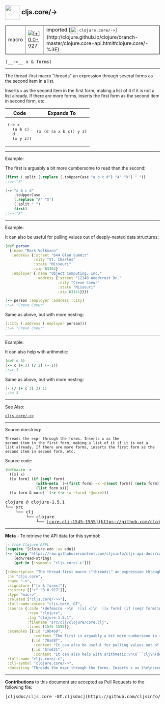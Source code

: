 ## <img width="48px" valign="middle" src="http://i.imgur.com/Hi20huC.png"> cljs.core/->

 <table border="1">
<tr>

<td>macro</td>
<td><a href="https://github.com/cljsinfo/cljs-api-docs/tree/0.0-927"><img valign="middle" alt="[+] 0.0-927" src="https://img.shields.io/badge/+-0.0--927-lightgrey.svg"></a> </td>
<td>
imported [<img height="24px" valign="middle" src="http://i.imgur.com/1GjPKvB.png"> <samp>clojure.core/-></samp>](http://clojure.github.io/clojure/branch-master/clojure.core-api.html#clojure.core/-%3E)
</td>
</tr>
</table>

 <samp>
(__->__ x & forms)<br>
</samp>

---

The thread-first macro "threads" an expression through several forms as the
second item in a list.

Inserts `x` as the second item in the first form, making a list of it if it is
not a list already. If there are more forms, inserts the first form as the
second item in second form, etc.

<table class="code-tbl-9bef6">
  <thead>
    <tr>
      <th>Code</th>
      <th>Expands To</th></tr></thead>
  <tbody>
    <tr>
      <td><pre>
(-> x
  (a b c)
  d
  (x y z))</pre></td>
      <td><pre>
(x (d (a x b c)) y z)</pre></td></tr></tbody></table>

---

Example:

The first is arguably a bit more cumbersome to read than the second:

```clj
(first (.split (.replace (.toUpperCase "a b c d") "A" "X") " "))
;;=> "X"

(-> "a b c d"
    .toUpperCase
    (.replace "A" "X")
    (.split " ")
    first)
;;=> "X"
```

---
Example:

It can also be useful for pulling values out of deeply-nested
data structures:

```clj
(def person
  {:name "Mark Volkmann"
   :address {:street "644 Glen Summit"
             :city "St. Charles"
             :state "Missouri"
             :zip 63304}
   :employer {:name "Object Computing, Inc."
              :address {:street "12140 Woodcrest Dr."
                        :city "Creve Coeur"
                        :state "Missouri"
                        :zip 63141}}})

(-> person :employer :address :city)
;;=> "Creve Coeur"
```

Same as above, but with more nesting:

```clj
(:city (:address (:employer person)))
;;=> "Creve Coeur"
```

---
Example:

It can also help with arithmetic:

```clj
(def c 5)
(-> c (+ 3) (/ 2) (- 1))
;;=> 3
```

Same as above, but with more nesting:

```clj
(- (/ (+ c 3) 2) 1)
;;=> 3
```

---

See Also:

[`cljs.core/->>`](cljs.core_-GTGT.md)<br>

---

Source docstring:

```
Threads the expr through the forms. Inserts x as the
second item in the first form, making a list of it if it is not a
list already. If there are more forms, inserts the first form as the
second item in second form, etc.
```

Source code:

```clj
(defmacro ->
  ([x] x)
  ([x form] (if (seq? form)
              (with-meta `(~(first form) ~x ~@(next form)) (meta form))
              (list form x)))
  ([x form & more] `(-> (-> ~x ~form) ~@more)))
```

 <pre>
clojure @ clojure-1.5.1
└── src
    └── clj
        └── clojure
            └── <ins>[core.clj:1545-1555](https://github.com/clojure/clojure/blob/clojure-1.5.1/src/clj/clojure/core.clj#L1545-L1555)</ins>
</pre>


---

__Meta__ - To retrieve the API data for this symbol:

```clj
;; from Clojure REPL
(require '[clojure.edn :as edn])
(-> (slurp "https://raw.githubusercontent.com/cljsinfo/cljs-api-docs/catalog/cljs-api.edn")
    (edn/read-string)
    (get-in [:symbols "cljs.core/->"]))
```

```clj
{:description "The thread-first macro \"threads\" an expression through several forms as the\nsecond item in a list.\n\nInserts `x` as the second item in the first form, making a list of it if it is\nnot a list already. If there are more forms, inserts the first form as the\nsecond item in second form, etc.\n\n<table class=\"code-tbl-9bef6\">\n  <thead>\n    <tr>\n      <th>Code</th>\n      <th>Expands To</th></tr></thead>\n  <tbody>\n    <tr>\n      <td><pre>\n(-> x\n  (a b c)\n  d\n  (x y z))</pre></td>\n      <td><pre>\n(x (d (a x b c)) y z)</pre></td></tr></tbody></table>",
 :ns "cljs.core",
 :name "->",
 :signature ["[x & forms]"],
 :history [["+" "0.0-927"]],
 :type "macro",
 :related ["cljs.core/->>"],
 :full-name-encode "cljs.core_-GT",
 :source {:code "(defmacro ->\n  ([x] x)\n  ([x form] (if (seq? form)\n              (with-meta `(~(first form) ~x ~@(next form)) (meta form))\n              (list form x)))\n  ([x form & more] `(-> (-> ~x ~form) ~@more)))",
          :repo "clojure",
          :tag "clojure-1.5.1",
          :filename "src/clj/clojure/core.clj",
          :lines [1545 1555]},
 :examples [{:id "19b460",
             :content "The first is arguably a bit more cumbersome to read than the second:\n\n```clj\n(first (.split (.replace (.toUpperCase \"a b c d\") \"A\" \"X\") \" \"))\n;;=> \"X\"\n\n(-> \"a b c d\"\n    .toUpperCase\n    (.replace \"A\" \"X\")\n    (.split \" \")\n    first)\n;;=> \"X\"\n```"}
            {:id "78ad8f",
             :content "It can also be useful for pulling values out of deeply-nested\ndata structures:\n\n```clj\n(def person\n  {:name \"Mark Volkmann\"\n   :address {:street \"644 Glen Summit\"\n             :city \"St. Charles\"\n             :state \"Missouri\"\n             :zip 63304}\n   :employer {:name \"Object Computing, Inc.\"\n              :address {:street \"12140 Woodcrest Dr.\"\n                        :city \"Creve Coeur\"\n                        :state \"Missouri\"\n                        :zip 63141}}})\n\n(-> person :employer :address :city)\n;;=> \"Creve Coeur\"\n```\n\nSame as above, but with more nesting:\n\n```clj\n(:city (:address (:employer person)))\n;;=> \"Creve Coeur\"\n```"}
            {:id "5fe621",
             :content "It can also help with arithmetic:\n\n```clj\n(def c 5)\n(-> c (+ 3) (/ 2) (- 1))\n;;=> 3\n```\n\nSame as above, but with more nesting:\n\n```clj\n(- (/ (+ c 3) 2) 1)\n;;=> 3\n```"}],
 :full-name "cljs.core/->",
 :clj-symbol "clojure.core/->",
 :docstring "Threads the expr through the forms. Inserts x as the\nsecond item in the first form, making a list of it if it is not a\nlist already. If there are more forms, inserts the first form as the\nsecond item in second form, etc."}

```

---

__Contributions__ to this document are accepted as Pull Requests to the following file:

 <pre>
[cljsdoc/cljs.core_-GT.cljsdoc](https://github.com/cljsinfo/cljs-api-docs/blob/master/cljsdoc/cljs.core_-GT.cljsdoc)
</pre>

